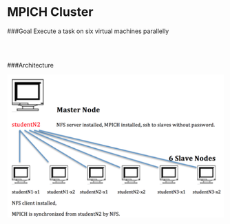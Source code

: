 # MPICH Cluster

###Goal
Execute a task on six virtual machines parallelly


<br/>
<br/>

###Architecture

![](https://raw.githubusercontent.com/congqiyuan/tutorial/master/mpich_cluster/1.png)

